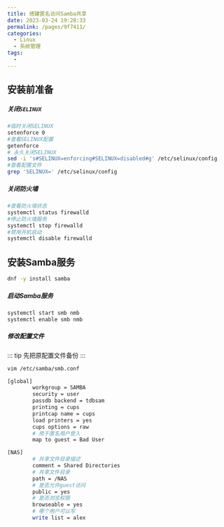 ```yaml
---
title: 搭建匿名访问Samba共享
date: 2023-03-24 19:28:33
permalink: /pages/9f7411/
categories:
  - Linux
  - 系统管理
tags:
  - 
---
```

## 安装前准备

##### 关闭`SELINUX`

```bash
#临时关闭SELINUX
setenforce 0
#查看SELINUX配置
getenforce
# 永久关闭SELINUX
sed -i 's#SELINUX=enforcing#SELINUX=disabled#g' /etc/selinux/config
#查看配置文件
grep 'SELINUX=' /etc/selinux/config
```

##### 关闭防火墙

```bash
#查看防火墙状态
systemctl status firewalld
#停止防火墙服务
systemctl stop firewalld
#禁用开机启动
systemctl disable firewalld
```
## 安装Samba服务
```bash
dnf -y install samba
```
##### 启动Samba服务
```bash
systemctl start smb nmb
systemctl enable smb nmb
```
##### 修改配置文件
::: tip
先把原配置文件备份
:::
```bash
vim /etc/samba/smb.conf

[global]
        workgroup = SAMBA
        security = user
        passdb backend = tdbsam
        printing = cups
        printcap name = cups
        load printers = yes
        cups options = raw
        # 用于匿名用户登入
        map to guest = Bad User

[NAS]
        # 共享文件目录描述
        comment = Shared Directories
        # 共享文件目录
        path = /NAS
        # 是否允许guest访问
        public = yes
        # 是否浏览权限
        browseable = yes
        # 哪个用户可以写
        write list = alex

```
